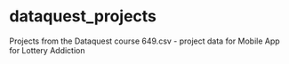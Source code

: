 # dataquest_projects
Projects from the Dataquest course
649.csv - project data for Mobile App for Lottery Addiction
